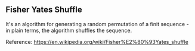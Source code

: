 Fisher Yates Shuffle 
--------------------

It's an algorithm for generating a random permutation of a finit sequence - in plain terms, the algorithm shuffles the sequence.

Reference: https://en.wikipedia.org/wiki/Fisher%E2%80%93Yates_shuffle

